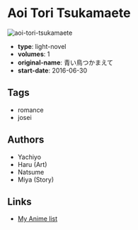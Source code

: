 # Aoi Tori Tsukamaete

![aoi-tori-tsukamaete](https://cdn.myanimelist.net/images/manga/2/194548.jpg)

-   **type**: light-novel
-   **volumes**: 1
-   **original-name**: 青い鳥つかまえて
-   **start-date**: 2016-06-30

## Tags

-   romance
-   josei

## Authors

-   Yachiyo
-   Haru (Art)
-   Natsume
-   Miya (Story)

## Links

-   [My Anime list](https://myanimelist.net/manga/106268/Aoi_Tori_Tsukamaete)
